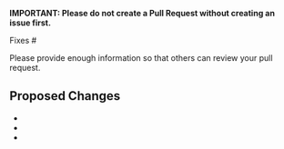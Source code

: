 **IMPORTANT: Please do not create a Pull Request without creating an issue first.**

Fixes #

Please provide enough information so that others can review your pull request.

## Proposed Changes

  -
  -
  -
